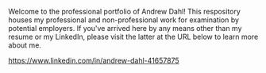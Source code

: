 Welcome to the professional portfolio of Andrew Dahl! This respository houses my professional and non-professional work for examination by potential employers. If you've arrived here by any means other than my resume or my LinkedIn, please visit the latter at the URL below to learn more about me.

https://www.linkedin.com/in/andrew-dahl-41657875
